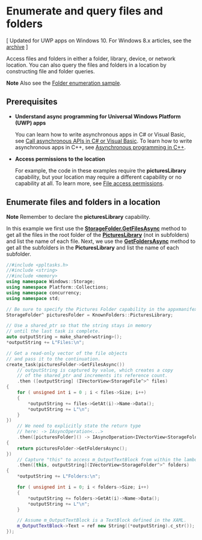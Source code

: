 # Enumerate and query files and folders


\[ Updated for UWP apps on Windows 10. For Windows 8.x articles, see the [archive](http://go.microsoft.com/fwlink/p/?linkid=619132) \]


Access files and folders in either a folder, library, device, or network location. You can also query the files and folders in a location by constructing file and folder queries.

**Note**  Also see the [Folder enumeration sample](http://go.microsoft.com/fwlink/p/?linkid=619993).

 
## Prerequisites

-   **Understand async programming for Universal Windows Platform (UWP) apps**

    You can learn how to write asynchronous apps in C\# or Visual Basic, see [Call asynchronous APIs in C\# or Visual Basic](https://msdn.microsoft.com/library/windows/apps/mt187337). To learn how to write asynchronous apps in C++, see [Asynchronous programming in C++](https://msdn.microsoft.com/library/windows/apps/mt187334).

-   **Access permissions to the location**

    For example, the code in these examples require the **picturesLibrary** capability, but your location may require a different capability or no capability at all. To learn more, see [File access permissions](file-access-permissions.md).

## Enumerate files and folders in a location

**Note**  Remember to declare the **picturesLibrary** capability.

In this example we first use the [**StorageFolder.GetFilesAsync**](https://msdn.microsoft.com/library/windows/apps/br227276) method to get all the files in the root folder of the [**PicturesLibrary**](https://msdn.microsoft.com/library/windows/apps/br227156) (not in subfolders) and list the name of each file. Next, we use the [**GetFoldersAsync**](https://msdn.microsoft.com/library/windows/apps/br227280) method to get all the subfolders in the **PicturesLibrary** and list the name of each subfolder.

```cpp
//#include <ppltasks.h>
//#include <string>
//#include <memory>
using namespace Windows::Storage;
using namespace Platform::Collections;
using namespace concurrency;
using namespace std;

// Be sure to specify the Pictures Folder capability in the appxmanifext file.
StorageFolder^ picturesFolder = KnownFolders::PicturesLibrary;

// Use a shared_ptr so that the string stays in memory
// until the last task is complete.
auto outputString = make_shared<wstring>();
*outputString += L"Files:\n";

// Get a read-only vector of the file objects
// and pass it to the continuation. 
create_task(picturesFolder->GetFilesAsync())        
    // outputString is captured by value, which creates a copy 
    // of the shared_ptr and increments its reference count.
    .then ([outputString] (IVectorView<StorageFile^>^ files)
{        
    for ( unsigned int i = 0 ; i < files->Size; i++)
    {
        *outputString += files->GetAt(i)->Name->Data();
        *outputString += L"\n";
    }
})
    // We need to explicitly state the return type 
    // here: -> IAsyncOperation<...>
    .then([picturesFolder]() -> IAsyncOperation<IVectorView<StorageFolder^>^>^ 
{
    return picturesFolder->GetFoldersAsync();
})
    // Capture "this" to access m_OutputTextBlock from within the lambda.
    .then([this, outputString](IVectorView<StorageFolder^>^ folders)
{        
    *outputString += L"Folders:\n";

    for ( unsigned int i = 0; i < folders->Size; i++)
    {
        *outputString += folders->GetAt(i)->Name->Data();
        *outputString += L"\n";
    }

    // Assume m_OutputTextBlock is a TextBlock defined in the XAML.
    m_OutputTextBlock->Text = ref new String((*outputString).c_str());
});
```


<!--HONumber=May16_HO4-->


